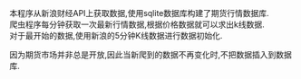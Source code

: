 本程序从新浪财经API上获取数据,使用sqlite数据库构建了期货行情数据库.  
爬虫程序每分钟获取一次最新行情数据,根据价格数据就可以求出k线数据.  
对于最开始的数据,使用新浪的5分钟K线数据进行数据初始化.  

因为期货市场并非总是开放,因此当新爬到的数据不再变化时,不把数据插入到数据库.